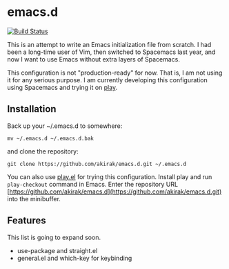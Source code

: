 # emacs.d

[![Build Status](https://travis-ci.org/akirak/emacs.d.svg?branch=master)](https://travis-ci.org/akirak/emacs.d)

This is an attempt to write an Emacs initialization file from scratch. I had been a long-time user of Vim, then switched to Spacemacs last year, and now I want to use Emacs without extra layers of Spacemacs. 

This configuration is not "production-ready" for now. That is, I am not using it for any serious purpose. I am currently developing this configuration using Spacemacs and trying it on [play](https://github.com/akirak/play.el). 

## Installation

Back up your ~/.emacs.d to somewhere:

    mv ~/.emacs.d ~/.emacs.d.bak

and clone the repository:

    git clone https://github.com/akirak/emacs.d.git ~/.emacs.d

You can also use [play.el](https://github.com/akirak/play.el) for trying this configuration. Install play and run `play-checkout` command in Emacs. Enter the repository URL [https://github.com/akirak/emacs.d](https://github.com/akirak/emacs.d.git) into the minibuffer. 

## Features

This list is going to expand soon. 

- use-package and straight.el
- general.el and which-key for keybinding
